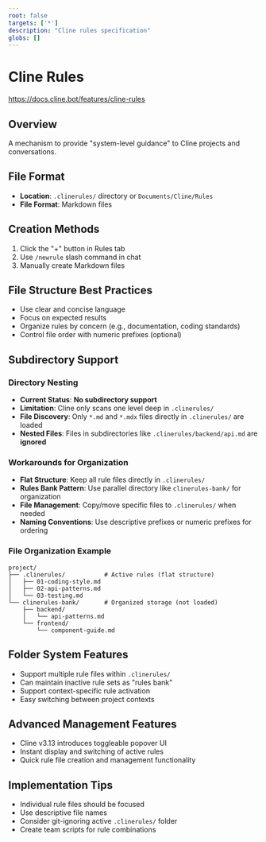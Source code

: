 ```yaml
---
root: false
targets: ['*']
description: "Cline rules specification"
globs: []
---
```


# Cline Rules

https://docs.cline.bot/features/cline-rules

## Overview
A mechanism to provide "system-level guidance" to Cline projects and conversations.

## File Format
- **Location**: `.clinerules/` directory or `Documents/Cline/Rules`
- **File Format**: Markdown files

## Creation Methods
1. Click the "+" button in Rules tab
2. Use `/newrule` slash command in chat
3. Manually create Markdown files

## File Structure Best Practices
- Use clear and concise language
- Focus on expected results
- Organize rules by concern (e.g., documentation, coding standards)
- Control file order with numeric prefixes (optional)

## Subdirectory Support

### Directory Nesting
- **Current Status**: **No subdirectory support**
- **Limitation**: Cline only scans one level deep in `.clinerules/`
- **File Discovery**: Only `*.md` and `*.mdx` files directly in `.clinerules/` are loaded
- **Nested Files**: Files in subdirectories like `.clinerules/backend/api.md` are **ignored**

### Workarounds for Organization
- **Flat Structure**: Keep all rule files directly in `.clinerules/`
- **Rules Bank Pattern**: Use parallel directory like `clinerules-bank/` for organization
- **File Management**: Copy/move specific files to `.clinerules/` when needed
- **Naming Conventions**: Use descriptive prefixes or numeric prefixes for ordering

### File Organization Example
```
project/
├── .clinerules/           # Active rules (flat structure)
│   ├── 01-coding-style.md
│   ├── 02-api-patterns.md
│   └── 03-testing.md
└── clinerules-bank/       # Organized storage (not loaded)
    ├── backend/
    │   └── api-patterns.md
    └── frontend/
        └── component-guide.md
```

## Folder System Features
- Support multiple rule files within `.clinerules/`
- Can maintain inactive rule sets as "rules bank"
- Support context-specific rule activation
- Easy switching between project contexts

## Advanced Management Features
- Cline v3.13 introduces toggleable popover UI
- Instant display and switching of active rules
- Quick rule file creation and management functionality

## Implementation Tips
- Individual rule files should be focused
- Use descriptive file names
- Consider git-ignoring active `.clinerules/` folder
- Create team scripts for rule combinations